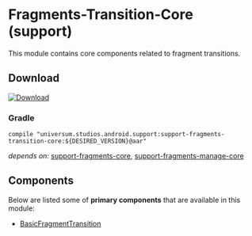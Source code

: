 Fragments-Transition-Core (support)
===============

This module contains core components related to fragment transitions.

## Download ##
[![Download](https://api.bintray.com/packages/universum-studios/android/universum.studios.android.support%3Asupport-fragments/images/download.svg)](https://bintray.com/universum-studios/android/universum.studios.android.support%3Asupport-fragments/_latestVersion)

### Gradle ###

    compile "universum.studios.android.support:support-fragments-transition-core:${DESIRED_VERSION}@aar"

_depends on:_
[support-fragments-core](https://github.com/universum-studios/android_fragments/tree/support-master/library-core),
[support-fragments-manage-core](https://github.com/universum-studios/android_fragments/tree/support-master/library-manage-core)

## Components ##

Below are listed some of **primary components** that are available in this module:

- [BasicFragmentTransition](https://github.com/universum-studios/android_fragments/tree/support-master/library-transition-core/src/main/java/universum/studios/android/support/fragment/transition/BasicFragmentTransition.java)
